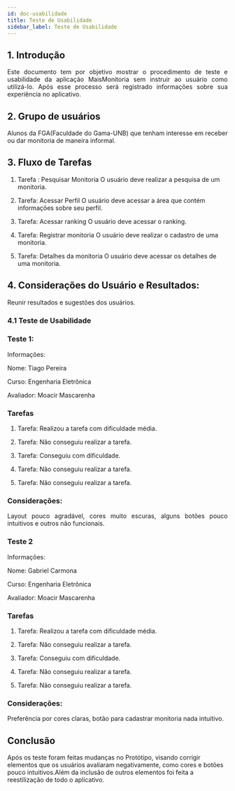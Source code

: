 ```yaml
---
id: doc-usabilidade
title: Teste de Usabilidade
sidebar_label: Teste de Usabilidade
---
```



## 1. Introdução

<p align="justify"> Este documento tem por objetivo mostrar o procedimento de teste e usabilidade da aplicação MaisMonitoria sem instruir ao usuário como utilizá-lo. Após esse processo será registrado informações sobre sua experiência no aplicativo.<p>

## 2. Grupo de usuários

<p align="justify"> Alunos da FGA(Faculdade do Gama-UNB) que tenham interesse em receber ou dar monitoria de maneira informal.<p>
 

## 3. Fluxo de Tarefas

 1) Tarefa : Pesquisar Monitoria
	O usuário deve realizar a pesquisa de um monitoria.

2) Tarefa: Acessar Perfil
	O usuário deve acessar a área que contém informações sobre seu perfil. 

3) Tarefa: Acessar ranking
	O usuário deve acessar o ranking.

4) Tarefa: Registrar monitoria
	O usuário deve realizar o cadastro de uma monitoria.

5) Tarefa: Detalhes da monitoria
O usuário deve acessar os detalhes de uma monitoria.
	

## 4. Considerações do Usuário e Resultados:
Reunir resultados e sugestões dos usuários. 

### 4.1 Teste de Usabilidade
 
### Teste 1: 

Informações:

Nome: Tiago Pereira

Curso: Engenharia Eletrônica

Avaliador: Moacir Mascarenha

### Tarefas
1) Tarefa: Realizou a tarefa com dificuldade média.

2) Tarefa: Não conseguiu realizar a tarefa.

3) Tarefa: Conseguiu com dificuldade. 

4) Tarefa: Não conseguiu realizar a tarefa.

5) Tarefa: Não conseguiu realizar a tarefa.

### Considerações:
<p align="justify"> Layout pouco agradável, cores muito escuras, alguns botões pouco intuitivos e outros não funcionais.<p>


### Teste 2

Informações:

Nome: Gabriel Carmona

Curso: Engenharia Eletrônica

Avaliador: Moacir Mascarenha

### Tarefas
1) Tarefa: Realizou a tarefa com dificuldade média.

2) Tarefa: Não conseguiu realizar a tarefa.

3) Tarefa: Conseguiu com dificuldade. 

4) Tarefa: Não conseguiu realizar a tarefa.

5) Tarefa: Não conseguiu realizar a tarefa.

### Considerações:

Preferência por cores claras, botão para cadastrar monitoria nada intuitivo.


## Conclusão

Após os teste foram feitas mudanças no Protótipo, visando corrigir elementos que os usuários avaliaram negativamente, como cores e botões pouco intuitivos.Além da inclusão de outros elementos foi feita a reestilização de todo o aplicativo.
